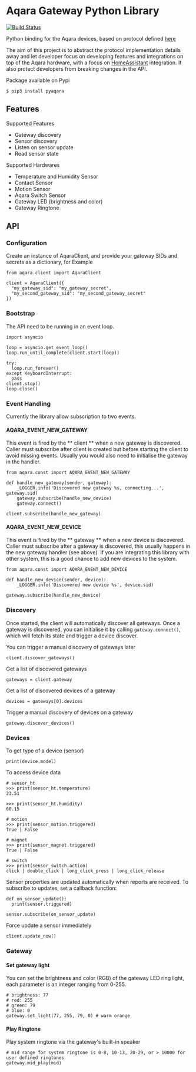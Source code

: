 # Aqara Gateway Python Library

[![Build Status](https://travis-ci.org/javefang/pyaqara.svg?branch=master)](https://travis-ci.org/javefang/pyaqara)

Python binding for the Aqara devices, based on protocol defined [here](https://github.com/louisZL/lumi-gateway-local-api)

The aim of this project is to abstract the protocol implementation details away and let
developer focus on developing features and integrations on top of the Aqara hardware, with
a focus on [HomeAssistant](https://github.com/home-assistant/home-assistant) integration.
It also protect developers from breaking changes in the API.

Package available on Pypi
```
$ pip3 install pyaqara
```

## Features

Supported Features
- Gateway discovery
- Sensor discovery
- Listen on sensor update
- Read sensor state

Supported Hardwares
  + Temperature and Humidity Sensor
  + Contact Sensor
  + Motion Sensor
  + Aqara Switch Sensor
  + Gateway LED (brightness and color)
  + Gateway Ringtone

## API
### Configuration
Create an instance of AqaraClient, and provide your gateway SIDs and secrets as a dictionary, for Example
```
from aqara.client import AqaraClient

client = AqaraClient({
  "my_gateway_sid": "my_gateway_secret",
  "my_second_gateway_sid": "my_second_gateway_secret"
})
```

### Bootstrap
The API need to be running in an event loop.
```
import asyncio

loop = asyncio.get_event_loop()
loop.run_until_complete(client.start(loop))

try:
  loop.run_forever()
except KeyboardInterrupt:
  pass
client.stop()
loop.close()
```

### Event Handling
Currently the library allow subscription to two events.

#### AQARA_EVENT_NEW_GATEWAY
This event is fired by the ** client ** when a new gateway is discovered. Caller
must subscribe after client is created but before starting the client to avoid
missing events. Usually you would also need to initialise the gateway in the handler.

```
from aqara.const import AQARA_EVENT_NEW_GATEWAY

def handle_new_gateway(sender, gateway):
    _LOGGER.info('Discovered new gateway %s, connecting...', gateway.sid)
    gateway.subscribe(handle_new_device)
    gateway.connect()

client.subscribe(handle_new_gateway)
```

#### AQARA_EVENT_NEW_DEVICE
This event is fired by the ** gateway ** when a new device is discovered. Caller
must subscribe after a gateway is discovered, this usually happens in the new gateway
handler (see above). If you are integrating this library with other system, this
is a good chance to add new devices to the system.

```
from aqara.const import AQARA_EVENT_NEW_DEVICE

def handle_new_device(sender, device):
    _LOGGER.info('Discovered new device %s', device.sid)

gateway.subscribe(handle_new_device)
```

### Discovery
Once started, the client will automatically discover all
gateways. Once a gateway is discovered, you can initialise it
by calling `gateway.connect()`, which will fetch its state and
trigger a device discover.

You can trigger a manual discovery of gateways later
```
client.discover_gateways()
```

Get a list of discovered gateways
```
gateways = client.gateway
```

Get a list of discovered devices of a gateway
```
devices = gateways[0].devices
```

Trigger a manual discovery of devices on a gateway
```
gateway.discover_devices()
```

### Devices
To get type of a device (sensor)
```
print(device.model)
```

To access device data
```
# sensor_ht
>>> print(sensor_ht.temperature)
23.51

>>> print(sensor_ht.humidity)
60.15

# motion
>>> print(sensor_motion.triggered)
True | False

# magnet
>>> print(sensor_magnet.triggered)
True | False

# switch
>>> print(sensor_switch.action)
click | double_click | long_click_press | long_click_release
```

Sensor properties are updated automatically when reports are received.
To subscribe to updates, set a callback function:
```
def on_sensor_update():
  print(sensor.triggered)

sensor.subscribe(on_sensor_update)
```

Force update a sensor immediately
```
client.update_now()
```

### Gateway

#### Set gateway light
You can set the brightness and color (RGB) of the gateway LED ring light,
each parameter is an integer ranging from 0-255.

```
# brightness: 77
# red: 255
# green: 79
# blue: 0
gateway.set_light(77, 255, 79, 0) # warm orange
```

#### Play Ringtone
Play system ringtone via the gateway's built-in speaker

```
# mid range for system ringtone is 0-8, 10-13, 20-29, or > 10000 for user defined ringtones
gateway.mid_play(mid)
```
